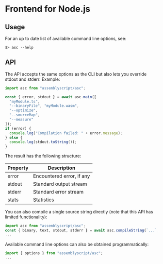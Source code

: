 Frontend for Node.js
====================

Usage
-----

For an up to date list of available command line options, see:

```
$> asc --help
```

API
---

The API accepts the same options as the CLI but also lets you override stdout and stderr. Example:

```js
import asc from "assemblyscript/asc";

const { error, stdout } = await asc.main([
  "myModule.ts",
  "--binaryFile", "myModule.wasm",
  "--optimize",
  "--sourceMap",
  "--measure"
]);
if (error) {
  console.log("Compilation failed: " + error.message);
} else {
  console.log(stdout.toString());
}
```

The result has the following structure:

| Property | Description
|----------|-------------
| error    | Encountered error, if any
| stdout   | Standard output stream
| stderr   | Standard error stream
| stats    | Statistics

You can also compile a single source string directly (note that this API has limited functionality):

```js
import asc from "assemblyscript/asc";
const { binary, text, stdout, stderr } = await asc.compileString(`...`, { optimize: 2 });
...
```


Available command line options can also be obtained programmatically:

```js
import { options } from "assemblyscript/asc";
...
```
